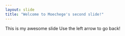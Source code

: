 ```yaml
---
layout: slide
title: "Welcome to Moechege's second slide!"
---
```

This is my awesome slide 
Use the left arrow to go back!
